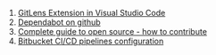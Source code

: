 1. [GitLens Extension in Visual Studio Code](https://youtu.be/C6wMNoe78oc)
1. [Dependabot on github](https://youtu.be/TnBEVPUsuAw)
1. [Complete guide to open source - how to contribute](https://youtu.be/yzeVMecydCE)
1. [Bitbucket CI/CD pipelines configuration](https://youtu.be/K72mitWD8Bc)
